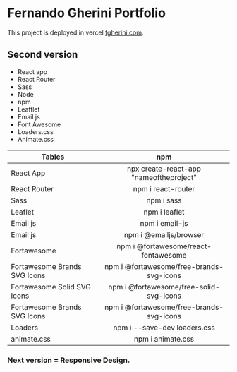 # Fernando Gherini Portfolio 

This project is deployed in vercel [fgherini.com](https://fgherini.com).

## Second version

- React app 
- React Router 
- Sass
- Node
- npm 
- Leaftlet
- Email js
- Font Awesome 
- Loaders.css
- Animate.css

| Tables        | npm          | 
| ------------- |:-------------:| 
| React App      | npx create-react-app "nameoftheproject"     |   
| React Router   | npm i react-router     |   
| Sass    | npm i sass     |   
| Leaflet | npm i leaflet   | 
| Email js   | npm i email-js   |  
| Email js   | npm i @emailjs/browser   |  
| Fortawesome| npm i @fortawesome/react-fontawesome | 
| Fortawesome Brands SVG Icons| npm i @fortawesome/free-brands-svg-icons | 
| Fortawesome Solid SVG Icons | npm i @fortawesome/free-solid-svg-icons | 
| Fortawesome Brands SVG Icons| npm i @fortawesome/free-brands-svg-icons | 
| Loaders | npm i --save-dev loaders.css   |   
| animate.css | npm i animate.css | 

### Next version = Responsive Design.

